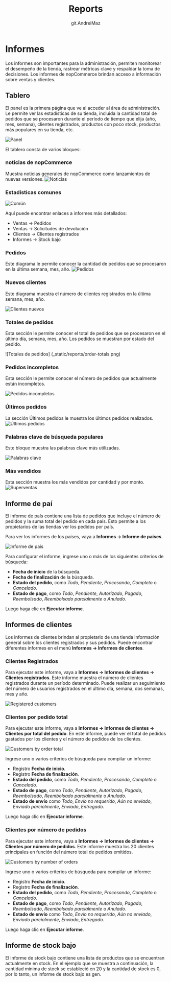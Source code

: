﻿---
title: Reports
uid: en/running-your-store/reports
author: git.AndreiMaz
contributors: git.exileDev, git.mariannk
---

# Informes

Los informes son importantes para la administración, permiten monitorear el desempeño de la tienda, rastrear métricas clave y respaldar la toma de decisiones. Los informes de nopCommerce brindan acceso a información sobre ventas y clientes.

## Tablero

El panel es la primera página que ve al acceder al área de administración. Le permite ver las estadísticas de su tienda, incluida la cantidad total de pedidos que se procesaron durante el período de tiempo que elija (año, mes, semana), clientes registrados, productos con poco stock, productos más populares en su tienda, etc.

![Panel](_static/reports/dashboard.png)

El tablero consta de varios bloques:

### noticias de nopCommerce
Muestra noticias generales de nopCommerce como lanzamientos de nuevas versiones.
![Noticias](_static/reports/news.png)

### Estadísticas comunes
![Común](_static/reports/common.png)

Aquí puede encontrar enlaces a informes más detallados:
* Ventas → Pedidos
* Ventas → Solicitudes de devolución
* Clientes → Clientes registrados
* Informes → Stock bajo

### Pedidos

Este diagrama le permite conocer la cantidad de pedidos que se procesaron en la última semana, mes, año.
![Pedidos](_static/reports/orders.jpg)

### Nuevos clientes
Este diagrama muestra el número de clientes registrados en la última semana, mes, año.

![Clientes nuevos](_static/reports/customers.jpg)

### Totales de pedidos
Esta sección le permite conocer el total de pedidos que se procesaron en el último día, semana, mes, año. Los pedidos se muestran por estado del pedido.

![Totales de pedidos] (_static/reports/order-totals.png)
### Pedidos incompletos
Esta sección le permite conocer el número de pedidos que actualmente están incompletos.

![Pedidos incompletos](_static/reports/order-incomplete.png)

### Últimos pedidos
La sección Últimos pedidos le muestra los últimos pedidos realizados.
![Últimos pedidos](_static/reports/order-latest.png)

### Palabras clave de búsqueda populares
Este bloque muestra las palabras clave más utilizadas.

![Palabras clave](_static/reports/keywords.png)
 
### Más vendidos
Esta sección muestra los más vendidos por cantidad y por monto.
![Superventas](_static/reports/bestsellers.png)


## Informe de paí
El informe de país contiene una lista de pedidos que incluye el número de pedidos y la suma total del pedido en cada país. Esto permite a los propietarios de las tiendas ver los pedidos por país.

Para ver los informes de los países, vaya a **Informes → Informe de países**.

![Informe de país](_static/reports/country-report.png)

Para configurar el informe, ingrese uno o más de los siguientes criterios de búsqueda:
* **Fecha de inicio** de la búsqueda.
* **Fecha de finalización** de la búsqueda.
* **Estado del pedido**, como *Todo*, *Pendiente*, *Procesando*, *Completo* o *Cancelado*.
* **Estado de pago**, como *Todo*, *Pendiente*, *Autorizado*, *Pagado*, *Reembolsado*, *Reembolsado parcialmente* o *Anulado*.

Luego haga clic en **Ejecutar informe**.


## Informes de clientes
Los informes de clientes brindan al propietario de una tienda información general sobre los clientes registrados y sus pedidos. Puede encontrar diferentes informes en el menú **Informes → Informes de clientes**.

### Clientes Registrados
Para ejecutar este informe, vaya a **Informes → Informes de clientes → Clientes registrados**.
Este informe muestra el número de clientes registrados durante un período determinado.
Puede realizar un seguimiento del número de usuarios registrados en el último día, semana, dos semanas, mes y año.

![Registered customers](_static/reports/customer-registered.png)

### Clientes por pedido total
Para ejecutar este informe, vaya a **Informes → Informes de clientes → Clientes por total del pedido**.
En este informe, puede ver el total de pedidos gastados por los clientes y el número de pedidos de los clientes.

![Customers by order total](_static/reports/Customers-by-order-total.png)

Ingrese uno o varios criterios de búsqueda para compilar un informe:
* Registro **Fecha de inicio**.
* Registro **Fecha de finalización**.
* **Estado del pedido**, como *Todo*, *Pendiente*, *Procesando*, *Completo* o *Cancelado*.
* **Estado de pago**, como *Todo*, *Pendiente*, *Autorizado*, *Pagado*, *Reembolsado*, *Reembolsado parcialmente* o *Anulado*.
* **Estado de envío** como *Todo*, *Envío no requerido*, *Aún no enviado*, *Enviado parcialmente*, *Enviado*, *Entregado*.

Luego haga clic en **Ejecutar informe**.

### Clientes por número de pedidos
Para ejecutar este informe, vaya a **Informes → Informes de clientes → Clientes por número de pedidos**.
Este informe muestra los 20 clientes principales en función del número total de pedidos emitidos.

![Customers by number of orders](_static/reports/Customers-by-number-of-orders.png)

Ingrese uno o varios criterios de búsqueda para compilar un informe:

* Registro **Fecha de inicio**.
* Registro **Fecha de finalización**.
* **Estado del pedido**, como *Todo*, *Pendiente*, *Procesando*, *Completo* o *Cancelado*.
* **Estado de pago**, como *Todo*, *Pendiente*, *Autorizado*, *Pagado*, *Reembolsado*, *Reembolsado parcialmente* o *Anulado*.
* **Estado de envío** como *Todo*, *Envío no requerido*, *Aún no enviado*, *Enviado parcialmente*, *Enviado*, *Entregado*.

Luego haga clic en **Ejecutar informe**.


## Informe de stock bajo

El informe de stock bajo contiene una lista de productos que se encuentran actualmente en stock. En el ejemplo que se muestra a continuación, la cantidad mínima de stock se estableció en 20 y la cantidad de stock es 0, por lo tanto, un informe de stock bajo es gen.
